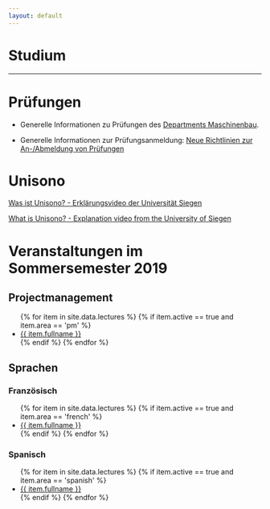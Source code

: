```yaml
---
layout: default
---
```


# Studium

---


# Prüfungen

- Generelle Informationen zu Prüfungen des [Departments Maschinenbau](http://www.mb.uni-siegen.de/pruefungsamt/?lang=de).

- Generelle Informationen zur Prüfungsanmeldung: [Neue Richtlinien zur An-/Abmeldung von Prüfungen](https://www.ipem.mb.uni-siegen.de/lehre/pdf/2010-12-02-muendliche-pruefungen.pdf)


# Unisono
[Was ist Unisono? - Erklärungsvideo der Universität Siegen](https://www.youtube.com/watch?v=Ugi3XyTmBOs&feature=youtu.be)

[What is Unisono? - Explanation video from the University of Siegen](https://www.youtube.com/watch?v=zDIJMgpVkeE&feature=youtu.be)


# Veranstaltungen im Sommersemester 2019

## Projectmanagement

<ul>
    {% for item in site.data.lectures %}
        {% if item.active == true and item.area == 'pm' %}
            <li>
                <a href="{{ item.url }}">{{ item.fullname }}</a> 
            </li>
        {% endif %}        
    {% endfor %}
</ul>

## Sprachen

### Französisch

<ul>
    {% for item in site.data.lectures %}
        {% if item.active == true and item.area == 'french' %}
            <li>
                <a href="{{ item.url }}">{{ item.fullname }}</a> 
            </li>
        {% endif %}        
    {% endfor %}
</ul>

### Spanisch

<ul>
    {% for item in site.data.lectures %}
        {% if item.active == true and item.area == 'spanish' %}
            <li>
                <a href="{{ item.url }}">{{ item.fullname }}</a> 
            </li>
        {% endif %}        
    {% endfor %}
</ul>